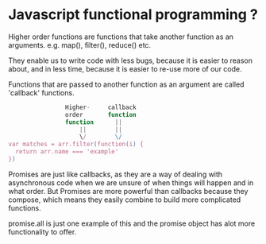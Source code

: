 # Javascript functional programming ?

Higher order functions are functions that take another function as an arguments.
e.g. map(), filter(), reduce() etc.

They enable us to write code with less bugs, because it is easier to reason about, and in less time, because it is easier to re-use more of our code.

Functions that are passed to another function as an argument are called 'callback' functions.

```js
                Higher-     callback
                order       function
                function      ||
                    ||        ||
                    \/        \/
var matches = arr.filter(function(i) {
  return arr.name === 'example'
})
```
Promises are just like callbacks, as they are a way of dealing with asynchronous code when we are unsure of when things will happen and in what order. But Promises are more powerful than callbacks because they compose, which means they easily combine to build more complicated functions.


promise.all is just one example of this and the promise object has alot more functionality to offer.
